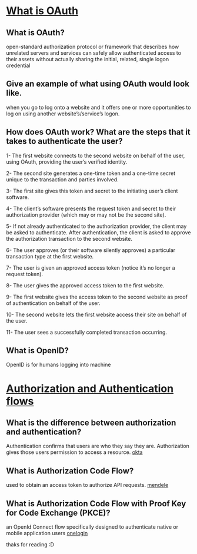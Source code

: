 # [What is OAuth](https://www.csoonline.com/article/3216404/what-is-oauth-how-the-open-authorization-framework-works.html)

## What is OAuth?

open-standard authorization protocol or framework that describes how unrelated servers and services can safely allow authenticated access to their assets without actually sharing the initial, related, single logon credential

## Give an example of what using OAuth would look like.

when you go to log onto a website and it offers one or more opportunities to log on using another website’s/service’s logon.

## How does OAuth work? What are the steps that it takes to authenticate the user?

1- The first website connects to the second website on behalf of the user, using OAuth, providing the user’s verified identity.

2- The second site generates a one-time token and a one-time secret unique to the transaction and parties involved.

3- The first site gives this token and secret to the initiating user’s client software.

4- The client’s software presents the request token and secret to their authorization provider (which may or may not be the second site).

5- If not already authenticated to the authorization provider, the client may be asked to authenticate. After authentication, the client is asked to approve the authorization transaction to the second website.

6- The user approves (or their software silently approves) a particular transaction type at the first website.

7- The user is given an approved access token (notice it’s no longer a request token).

8- The user gives the approved access token to the first website.

9- The first website gives the access token to the second website as proof of authentication on behalf of the user.

10- The second website lets the first website access their site on behalf of the user.

11- The user sees a successfully completed transaction occurring.

## What is OpenID?

OpenID is for humans logging into machine

# [Authorization and Authentication flows](https://auth0.com/docs/authorization/flows)

## What is the difference between authorization and authentication?

Authentication confirms that users are who they say they are. Authorization gives those users permission to access a resource. [okta](https://www.okta.com/identity-101/authentication-vs-authorization/#:~:text=What's%20the%20difference%20between%20authentication,permission%20to%20access%20a%20resource.)

## What is Authorization Code Flow?

used to obtain an access token to authorize API requests. [mendele](https://dev.mendeley.com/reference/topics/authorization_auth_code.html#:~:text=Authorization%20code%20flow%20is%20used,token%20to%20authorize%20API%20requests.&text=Access%20tokens%2C%20obtained%20using%20authorization,requests%20for%20all%20API%20resources.)

## What is Authorization Code Flow with Proof Key for Code Exchange (PKCE)?

an OpenId Connect flow specifically designed to authenticate native or mobile application users  [onelogin](https://developers.onelogin.com/openid-connect/guides/auth-flow-pkce#:~:text=The%20Authorization%20Code%20Flow%20%2B%20PKCE,Proof%20Key%20for%20Code%20Exchange.)


thaks for reading :D 